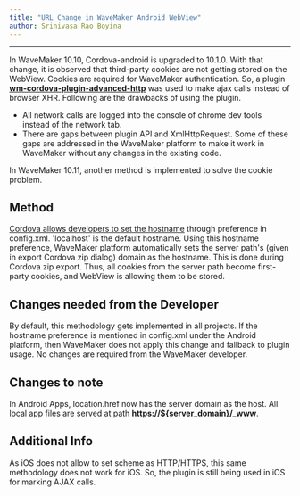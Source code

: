 ```yaml
---
title: "URL Change in WaveMaker Android WebView"
author: Srinivasa Rao Boyina
---
```

---

In WaveMaker 10.10, Cordova-android is upgraded to 10.1.0. With that change, it is observed that third-party cookies are not getting stored on the WebView. Cookies are required for WaveMaker authentication. So, a plugin **[wm-cordova-plugin-advanced-http](https://www.npmjs.com/package/wm-cordova-plugin-advanced-http)** was used to make ajax calls instead of browser XHR. Following are the drawbacks of using the plugin.

- All network calls are logged into the console of chrome dev tools instead of the network tab.
- There are gaps between plugin API and XmlHttpRequest. Some of these gaps are addressed in the WaveMaker platform to make it work in WaveMaker without any changes in the existing code.

In WaveMaker 10.11, another method is implemented to solve the cookie problem.

<!--truncate-->

## Method

[Cordova allows developers to set the hostname](https://cordova.apache.org/announcements/2021/07/20/cordova-android-10.0.0.html) through preference in config.xml. 'localhost' is the default hostname. Using this hostname preference, WaveMaker platform automatically sets the server path's (given in export Cordova zip dialog) domain as the hostname. This is done during Cordova zip export. Thus, all cookies from the server path become first-party cookies, and WebView is allowing them to be stored.


## Changes needed from the Developer

By default, this methodology gets implemented in all projects. If the hostname preference is mentioned in config.xml under the Android platform, then WaveMaker does not apply this change and fallback to plugin usage. No changes are required from the WaveMaker developer.

## Changes to note

In Android Apps, location.href now has the server domain as the host. All local app files are served at path **https://${server_domain}/_www**.

## Additional Info

As iOS does not allow to set scheme as HTTP/HTTPS, this same methodology does not work for iOS. So, the plugin is still being used in iOS for marking AJAX calls. 